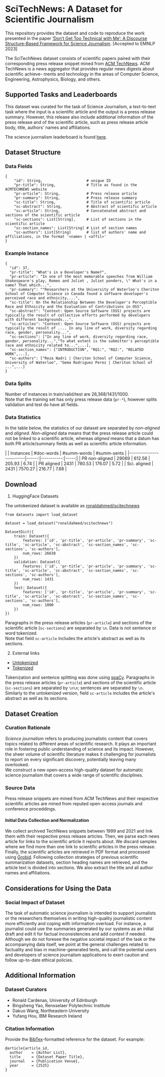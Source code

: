 # SciTechNews: A Dataset for Scientific Journalism

This repository provides the dataset and code to reproduce the work presented in the paper [‘Don’t Get Too Technical with Me’: A Discourse Structure-Based Framework for Science Journalism](link). [Accepted to EMNLP 2023]

The SciTechNews dataset consists of scientific papers paired with their corresponding
press release snippet mined from [ACM TechNews](https://technews.acm.org/).
ACM TechNews is a news aggregator that provides regular news digests about scientific achieve-
ments and technology in the areas of Computer Science, Engineering, Astrophysics, Biology, and
others.


## Supported Tasks and Leaderboards

This dataset was curated for the task of Science Journalism, a text-to-text task where the input is a scientific article and the output is a press release summary.
However, this release also include additional information of the press release and of the scientific article, such as
press release article body, title, authors' names and affiliations.

The science juornalism leaderboard is found [here]().



## Dataset Structure


### Data Fields

```
{
	"id": String,          			 # unique ID
	"pr-title": String,    		 	 # Title as found in the ACMTECHNEWS website
	"pr-article": String,  			 # Press release article
	"pr-summary": String,  		 	 # Press release summary
	"sc-title": String,    		 	 # Title of scientific article
	"sc-abstract": String, 		 	 # Abstract of scientific article
	"sc-article": String,  			 # Concatenated abstract and sections of the scientific article
	"sc-sections": List[String], 	 # List of sections in the scientific article
	"sc-section_names": List[String] # List of section names
	"sc-authors": List[String] 		 # list of authors' name and affiliations, in the format '<name> | <affil>'
}
```


### Example Instance


```
{
  "id": 37,
  "pr-title": "What's in a Developer's Name?",
  "pr-article": "In one of the most memorable speeches from William Shakespeare's play, Romeo and Juliet , Juliet ponders, \" What's in a name? That which...",
  "pr-summary": ""Researchers at the University of Waterloo's Cheriton School of Computer Science in Canada found a software developer's perceived race and ethnicity,...",
  "sc-title": On the Relationship Between the Developer's Perceptible Race and Ethnicity and the Evaluation of Contributions in OSS",
  "sc-abstract": "Context: Open Source Software (OSS) projects are typically the result of collective efforts performed by developers with different backgrounds...",
  "sc-articles": "Context: Open Source Software (OSS) projects are typically the result of .... In any line of work, diversity regarding race, gender, personality...",
  "sc-sections": ["In any line of work, diversity regarding race, gender, personality...","To what extent is the submitter's perceptible race and ethnicity related to...",...],
  "sc-section_names": ["INTRODUCTION", "RQ1:", "RQ2:", "RELATED WORK",...],
  "sc-authors": ["Reza Nadri | Cheriton School of Computer Science, University of Waterloo", "Gema Rodriguez Perez | Cheriton School of ...",...]
}
```


### Data Splits

Number of instances in train/valid/test are 26,368/1431/1000.<br>
Note that the training set has only press release data (`pr-*`), however
splits validation and test do have all fields.

### Data Statistics

In the table below, the statistics of our dataset are separated by *non-aligned* and *aligned*.
*Non-aligned* data means that the press release article could not be linked to a scientific article, whereas *aligned* means that a datum has both PR article/summary fields as well as scientific article information.

|                         | Instances | #doc-words | #summ-words | #summ-sents |
|-------------------------|------:|-----------:|-----:|
| PR non-aligned         |   29069    | 612.56  | 205.93  | 6.74 |
| PR aligned             | 2431 | 780.53  | 176.07  | 5.72 |
| Sci. aligned             | 2431 | 7570.27  | 216.77  | 7.88 |


## Download

1. HuggingFace Datasets

The untokenized dataset is available as [ronaldahmed/scitechnews](https://huggingface.co/datasets/ronaldahmed/scitechnews)

```
from datasets import load_dataset

dataset = load_dataset("ronaldahmed/scitechnews")

DatasetDict({
    train: Dataset({
        features: ['id', 'pr-title', 'pr-article', 'pr-summary', 'sc-title', 'sc-article', 'sc-abstract', 'sc-section_names', 'sc-sections', 'sc-authors'],
        num_rows: 26638
    })
    validation: Dataset({
        features: ['id', 'pr-title', 'pr-article', 'pr-summary', 'sc-title', 'sc-article', 'sc-abstract', 'sc-section_names', 'sc-sections', 'sc-authors'],
        num_rows: 1431
    })
    test: Dataset({
        features: ['id', 'pr-title', 'pr-article', 'pr-summary', 'sc-title', 'sc-article', 'sc-abstract', 'sc-section_names', 'sc-sections', 'sc-authors'],
        num_rows: 1000
    })
})

```

Paragraphs in the press release articles (`pr-article`) and sections of the scientific article (`sc-sections`)
are separated by `\n`. Data is not sentence or word tokenized.<br>
Note that field `sc-article` includes the article's abstract as well as its sections.

2. External links
- [Untokenized](https://drive.google.com/file/d/1vjbrQKQHUmDFO-pzzvwzA42FayV2a5PL/view?usp=sharing)
- [Tokenized](https://drive.google.com/file/d/1hILN6vWag9C9SPrDMWlqOgvd16KTWHt9/view?usp=sharing)

Tokenization and sentence splitting was done using [spaCy](https://spacy.io/).
Paragraphs in the press release articles (`pr-article`) and sections of the scientific article (`sc-sections`)
are separated by `\n\n`; sentences are separated by `\n`.
Similarly to the untokenized version, field `sc-article` includes the article's abstract as well as its sections.


## Dataset Creation

### Curation Rationale

*Science journalism* refers to producing journalistic content that covers topics related to different areas of scientific research. It plays an important role in fostering public understanding of science and its impact.
However, the sheer volume of scientific literature makes it challenging for journalists to report on every significant discovery, potentially leaving many overlooked.<br>
We construct a new open-access high-quality dataset for automatic science journalism that covers a wide range of scientific disciplines. 


### Source Data

Press release snippets are mined from ACM TechNews and their respective scientific articles are mined from 
reputed open-access journals and conference proceddings.


#### Initial Data Collection and Normalization

We collect archived TechNews snippets between 1999 and 2021 and link them with their respective press release articles. 
Then, we parse each news article for links to the scientific article it reports about.
We discard samples where we find more than one link to scientific articles in the press release.
Finally, the scientific articles are retrieved in PDF format and processed using [Grobid](https://github.com/kermitt2/grobid). 
Following collection strategies of previous scientific summarization datasets, section heading names are retrieved, and the article text is divided into sections. We also extract the title and all author names and affiliations.


## Considerations for Using the Data

### Social Impact of Dataset

The task of automatic science journalism is intended to support journalists or the researchers themselves in writing high-quality journalistic content more efficiently and coping with information overload.
For instance, a journalist could use the summaries generated by our systems as an initial draft and edit it for factual inconsistencies and add context if needed.
Although we do not foresee the negative societal impact of the task or the accompanying data itself, we point at the 
general challenges related to factuality and bias in machine-generated texts, and call the potential users and developers of science journalism 
applications to exert caution and follow up-to-date ethical policies.  


## Additional Information

### Dataset Curators

- Ronald Cardenas, University of Edinburgh
- Bingsheng Yao, Rensselaer Polytechnic Institute
- Dakuo Wang, Northeastern University
- Yufang Hou, IBM Research Ireland


### Citation Information

Provide the [BibTex](http://www.bibtex.org/)-formatted reference for the dataset. For example:
```
@article{article_id,
  author    = {Author List},
  title     = {Dataset Paper Title},
  journal   = {Publication Venue},
  year      = {2525}
}
```


